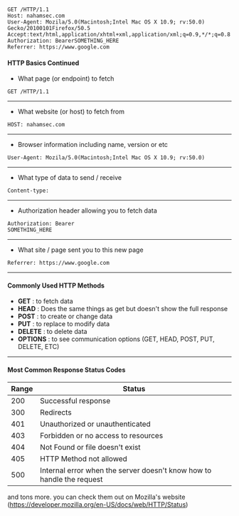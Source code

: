 ```http
GET /HTTP/1.1
Host: nahamsec.com
User-Agent: Mozila/5.0(Macintosh;Intel Mac OS X 10.9; rv:50.0) Gecko/20100101Firefox/50.5
Accept:text/html,application/xhtml+xml,application/xml;q=0.9,*/*;q=0.8
Authorization: BearerSOMETHING_HERE
Referrer: https://www.google.com
```

#### HTTP Basics Continued

- What page (or endpoint) to fetch

```http
GET /HTTP/1.1
```

---

- What website (or host) to fetch from

```http
HOST: nahamsec.com
```

---

- Browser information including name, version or etc

```HTTP
User-Agent: Mozila/5.0(Macintosh;Intel Mac OS X 10.9; rv:50.0)
```

---

- What type of data to send / receive

```HTTP
Content-type:
```

---

- Authorization header allowing you to fetch data

```HTTP
Authorization: Bearer 
SOMETHING_HERE
```

---

- What site / page sent you to this new page

```HTTP
Referrer: https://www.google.com
```

---

#### Commonly Used HTTP Methods

- **GET** : to fetch data
- **HEAD** : Does the same things as get but doesn't show the full response
- **POST** : to create or change data
- **PUT** : to replace to modify data
- **DELETE** : to delete data
- **OPTIONS** : to see communication options (GET, HEAD, POST, PUT, DELETE, ETC)

---

#### Most Common Response Status Codes

| Range | Status                                                                |
| ----- | --------------------------------------------------------------------- |
| 200   | Successful response                                                   |
| 300   | Redirects                                                             |
| 401   | Unauthorized or unauthenticated                                       |
| 403   | Forbidden or no access to resources                                   |
| 404   | Not Found or file doesn't exist                                       |
| 405   | HTTP Method not allowed                                               |
| 500   | Internal error when the server doesn't know how to handle the request |
and tons more. you can check them out on Mozilla's website (https://developer.mozilla.org/en-US/docs/web/HTTP/Status)

